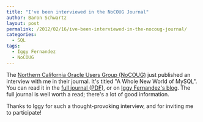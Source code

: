 ```yaml
---
title: "I've been interviewed in the NoCOUG Journal"
author: Baron Schwartz
layout: post
permalink: /2012/02/16/ive-been-interviewed-in-the-nocoug-journal/
categories:
  - SQL
tags:
  - Iggy Fernandez
  - NoCOUG
---
```

The [Northern California Oracle Users Group (NoCOUG)][1] just published an interview with me in their journal. It's titled "A Whole New World of MySQL". You can read it in the [full journal (PDF)][2], or on [Iggy Fernandez's blog][3]. The full journal is well worth a read; there's a lot of good information.

Thanks to Iggy for such a thought-provoking interview, and for inviting me to participate!

 [1]: http://www.nocoug.org/
 [2]: http://www.nocoug.org/Journal/NoCOUG_Journal_201202.pdf
 [3]: http://iggyfernandez.wordpress.com/2012/02/16/a-whole-new-world-of-mysql/
